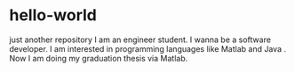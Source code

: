 # hello-world
just another repository
I am an engineer student. 
I wanna be a software developer.
I am interested in programming languages like Matlab and Java .
Now I am doing my graduation thesis via Matlab.
